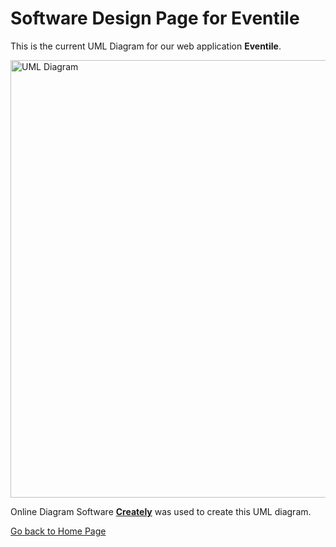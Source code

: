 # Software Design Page for Eventile

This is the current UML Diagram for our web application **Eventile**.

<img src="images/Eventile (fin).png" alt="UML Diagram" style="width:1000px; height:700px;">

Online Diagram Software [**Creately**](https://creately.com/) was used to create this UML diagram.

[Go back to Home Page](../README.md)
